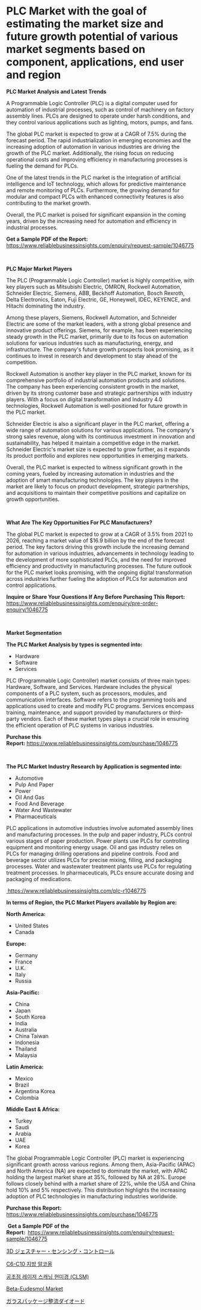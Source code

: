 <p><h1>PLC Market with the goal of estimating the market size and future growth potential of various market segments based on component, applications, end user and region</h1></p><p><strong>PLC Market Analysis and Latest Trends</strong></p>
<p><p>A Programmable Logic Controller (PLC) is a digital computer used for automation of industrial processes, such as control of machinery on factory assembly lines. PLCs are designed to operate under harsh conditions, and they control various applications such as lighting, motors, pumps, and fans.</p><p>The global PLC market is expected to grow at a CAGR of 7.5% during the forecast period. The rapid industrialization in emerging economies and the increasing adoption of automation in various industries are driving the growth of the PLC market. Additionally, the rising focus on reducing operational costs and improving efficiency in manufacturing processes is fueling the demand for PLCs.</p><p>One of the latest trends in the PLC market is the integration of artificial intelligence and IoT technology, which allows for predictive maintenance and remote monitoring of PLCs. Furthermore, the growing demand for modular and compact PLCs with enhanced connectivity features is also contributing to the market growth.</p><p>Overall, the PLC market is poised for significant expansion in the coming years, driven by the increasing need for automation and efficiency in industrial processes.</p></p>
<p><strong>Get a Sample PDF of the Report:&nbsp;</strong> <a href="https://www.reliablebusinessinsights.com/enquiry/request-sample/1046775">https://www.reliablebusinessinsights.com/enquiry/request-sample/1046775</a></p>
<p>&nbsp;</p>
<p><strong>PLC Major Market Players</strong></p>
<p><p>The PLC (Programmable Logic Controller) market is highly competitive, with key players such as Mitsubishi Electric, OMRON, Rockwell Automation, Schneider Electric, Siemens, ABB, Beckhoff Automation, Bosch Rexroth, Delta Electronics, Eaton, Fuji Electric, GE, Honeywell, IDEC, KEYENCE, and Hitachi dominating the industry. </p><p>Among these players, Siemens, Rockwell Automation, and Schneider Electric are some of the market leaders, with a strong global presence and innovative product offerings. Siemens, for example, has been experiencing steady growth in the PLC market, primarily due to its focus on automation solutions for various industries such as manufacturing, energy, and infrastructure. The company's future growth prospects look promising, as it continues to invest in research and development to stay ahead of the competition.</p><p>Rockwell Automation is another key player in the PLC market, known for its comprehensive portfolio of industrial automation products and solutions. The company has been experiencing consistent growth in the market, driven by its strong customer base and strategic partnerships with industry players. With a focus on digital transformation and Industry 4.0 technologies, Rockwell Automation is well-positioned for future growth in the PLC market.</p><p>Schneider Electric is also a significant player in the PLC market, offering a wide range of automation solutions for various applications. The company's strong sales revenue, along with its continuous investment in innovation and sustainability, has helped it maintain a competitive edge in the market. Schneider Electric's market size is expected to grow further, as it expands its product portfolio and explores new opportunities in emerging markets.</p><p>Overall, the PLC market is expected to witness significant growth in the coming years, fueled by increasing automation in industries and the adoption of smart manufacturing technologies. The key players in the market are likely to focus on product development, strategic partnerships, and acquisitions to maintain their competitive positions and capitalize on growth opportunities.</p></p>
<p>&nbsp;</p>
<p><strong>What Are The Key Opportunities For PLC Manufacturers?</strong></p>
<p><p>The global PLC market is expected to grow at a CAGR of 3.5% from 2021 to 2026, reaching a market value of $16.9 billion by the end of the forecast period. The key factors driving this growth include the increasing demand for automation in various industries, advancements in technology leading to the development of more sophisticated PLCs, and the need for improved efficiency and productivity in manufacturing processes. The future outlook for the PLC market looks promising, with the ongoing digital transformation across industries further fueling the adoption of PLCs for automation and control applications.</p></p>
<p><strong>Inquire or Share Your Questions If Any Before Purchasing This Report:</strong> <a href="https://www.reliablebusinessinsights.com/enquiry/pre-order-enquiry/1046775">https://www.reliablebusinessinsights.com/enquiry/pre-order-enquiry/1046775</a></p>
<p>&nbsp;</p>
<p><strong>Market Segmentation</strong></p>
<p><strong>The PLC Market Analysis by types is segmented into:</strong></p>
<p><ul><li>Hardware</li><li>Software</li><li>Services</li></ul></p>
<p><p>PLC (Programmable Logic Controller) market consists of three main types: Hardware, Software, and Services. Hardware includes the physical components of a PLC system, such as processors, modules, and communication interfaces. Software refers to the programming tools and applications used to create and modify PLC programs. Services encompass training, maintenance, and support provided by manufacturers or third-party vendors. Each of these market types plays a crucial role in ensuring the efficient operation of PLC systems in various industries.</p></p>
<p><strong>Purchase this Report:&nbsp;</strong><a href="https://www.reliablebusinessinsights.com/purchase/1046775">https://www.reliablebusinessinsights.com/purchase/1046775</a></p>
<p>&nbsp;</p>
<p><strong>The PLC Market Industry Research by Application is segmented into:</strong></p>
<p><ul><li>Automotive</li><li>Pulp And Paper</li><li>Power</li><li>Oil And Gas</li><li>Food And Beverage</li><li>Water And Wastewater</li><li>Pharmaceuticals</li></ul></p>
<p><p>PLC applications in automotive industries involve automated assembly lines and manufacturing processes. In the pulp and paper industry, PLCs control various stages of paper production. Power plants use PLCs for controlling equipment and monitoring energy usage. Oil and gas industry relies on PLCs for managing drilling operations and pipeline controls. Food and beverage sector utilizes PLCs for precise mixing, filling, and packaging processes. Water and wastewater treatment plants use PLCs for regulating treatment processes. In pharmaceuticals, PLCs ensure accurate dosing and packaging of medications.</p></p>
<p><a href="https://www.reliablebusinessinsights.com/plc-r1046775">&nbsp;https://www.reliablebusinessinsights.com/plc-r1046775</a></p>
<p><strong>In terms of Region, the PLC Market Players available by Region are:</strong></p>
<p>
    <p> <strong> North America: </strong>
        <ul>
            <li>United States</li>
            <li>Canada</li>
        </ul>
        </p> 
    <p> <strong> Europe: </strong>
        <ul>
            <li>Germany</li>
            <li>France</li>
            <li>U.K.</li>
            <li>Italy</li>
            <li>Russia</li>
        </ul>
        </p> 
    <p> <strong> Asia-Pacific: </strong>
        <ul>
            <li>China</li>
            <li>Japan</li>
            <li>South Korea</li>
            <li>India</li>
            <li>Australia</li>
            <li>China Taiwan</li>
            <li>Indonesia</li>
            <li>Thailand</li>
            <li>Malaysia</li>
        </ul>
        </p> 
    <p> <strong> Latin America: </strong>
        <ul>
            <li>Mexico</li>
            <li>Brazil</li>
            <li>Argentina Korea</li>
            <li>Colombia</li>
        </ul>
        </p> 
    <p> <strong> Middle East & Africa: </strong>
        <ul>
            <li>Turkey</li>
            <li>Saudi</li>
            <li>Arabia</li>
            <li>UAE</li>
            <li>Korea</li>
        </ul>
    </p>
    </p>
<p><p>The global Programmable Logic Controller (PLC) market is experiencing significant growth across various regions. Among them, Asia-Pacific (APAC) and North America (NA) are expected to dominate the market, with APAC holding the largest market share at 35%, followed by NA at 28%. Europe follows closely behind with a market share of 22%, while the USA and China hold 10% and 5% respectively. This distribution highlights the increasing adoption of PLC technologies in manufacturing industries worldwide.</p></p>
<p><strong>Purchase this Report: </strong><a href="https://www.reliablebusinessinsights.com/purchase/1046775">https://www.reliablebusinessinsights.com/purchase/1046775</a></p>
<p>&nbsp;<strong>Get a Sample PDF of the Report:&nbsp;&nbsp;</strong><a href="https://www.reliablebusinessinsights.com/enquiry/request-sample/1046775">https://www.reliablebusinessinsights.com/enquiry/request-sample/1046775</a></p>
<p><strong></strong></p>
<p><p><a href="https://github.com/DemarcusKuhlman/Market-Research-Report-List-1/blob/main/255553391677.md">3D ジェスチャー・センシング・コントロール</a></p><p><a href="https://github.com/camron674/Market-Research-Report-List-1/blob/main/225331984494.md">C6-C10 지방 알코올</a></p><p><a href="https://github.com/ROBERTS65DAVID/Market-Research-Report-List-1/blob/main/469753884495.md">공초점 레이저 스캐닝 현미경 (CLSM)</a></p><p><a href="https://github.com/LaceyZemlak1/Market-Research-Report-List-1/blob/main/beta-eudesmol-market.md">Beta-Eudesmol Market</a></p><p><a href="https://github.com/DudleyFerry/Market-Research-Report-List-1/blob/main/597501991678.md">ガラスパッケージ整流ダイオード</a></p></p>